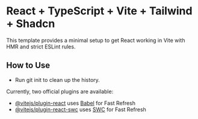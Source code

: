 # React + TypeScript + Vite + Tailwind + Shadcn

This template provides a minimal setup to get React working in Vite with HMR and strict ESLint rules.

## How to Use

- Run git init to clean up the history.

Currently, two official plugins are available:

- [@vitejs/plugin-react](https://github.com/vitejs/vite-plugin-react/blob/main/packages/plugin-react) uses [Babel](https://babeljs.io/) for Fast Refresh
- [@vitejs/plugin-react-swc](https://github.com/vitejs/vite-plugin-react/blob/main/packages/plugin-react-swc) uses [SWC](https://swc.rs/) for Fast Refresh